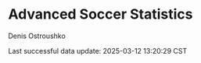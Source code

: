 # Advanced Soccer Statistics
Denis Ostroushko

<!-- gfm -->

Last successful data update: 2025-03-12 13:20:29 CST
